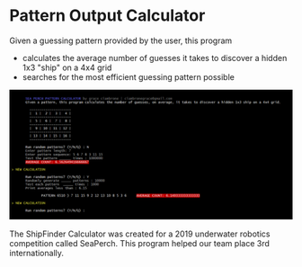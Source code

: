 # Pattern Output Calculator

Given a guessing pattern provided by the user, this program
* calculates the average number of guesses it takes to discover a hidden 1x3 "ship" on a 4x4 grid
* searches for the most efficient guessing pattern possible

![](shipfinder_calculator_screenshot.png)

The ShipFinder Calculator was created for a 2019 underwater robotics competition called SeaPerch.  This program helped our team place 3rd internationally.
